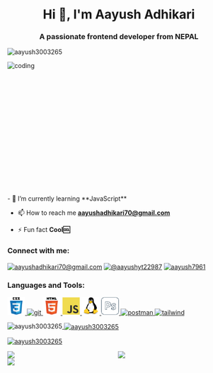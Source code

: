 <h1 align="center">Hi 👋, I'm Aayush Adhikari</h1>
<h3 align="center">A passionate frontend developer from NEPAL</h3>

<p align="left"> <img src="https://komarev.com/ghpvc/?username=aayush3003265&label=Profile%20views&color=0e75b6&style=flat" alt="aayush3003265" /> </p>
<img align="right" alt="coding" width="600" height = "300"src="https://user-images.githubusercontent.com/74038190/213910845-af37a709-8995-40d6-be59-724526e3c3d7.gif">
- 🌱 I’m currently learning **JavaScript**

- 📫 How to reach me **aayushadhikari70@gmail.com**

- ⚡ Fun fact **Cool🆒**

<h3 align="left">Connect with me:</h3>
<p align="left">
<a href="https://fb.com/aayushadhikari70@gmail.com" target="blank"><img align="center" src="https://raw.githubusercontent.com/rahuldkjain/github-profile-readme-generator/master/src/images/icons/Social/facebook.svg" alt="aayushadhikari70@gmail.com" height="30" width="40" /></a>
<a href="https://www.youtube.com/c/@aayushyt22987" target="blank"><img align="center" src="https://raw.githubusercontent.com/rahuldkjain/github-profile-readme-generator/master/src/images/icons/Social/youtube.svg" alt="@aayushyt22987" height="30" width="40" /></a>
<a href="https://discord.gg/aayush7961" target="blank"><img align="center" src="https://raw.githubusercontent.com/rahuldkjain/github-profile-readme-generator/master/src/images/icons/Social/discord.svg" alt="aayush7961" height="30" width="40" /></a>
</p>

<h3 align="left">Languages and Tools:</h3>
<p align="left"> <a href="https://www.w3schools.com/css/" target="_blank" rel="noreferrer"> 
<img src="https://raw.githubusercontent.com/devicons/devicon/master/icons/css3/css3-original-wordmark.svg" alt="css3" width="40" height="40"/> </a> <a href="https://git-scm.com/" target="_blank" rel="noreferrer"> 
<img src="https://www.vectorlogo.zone/logos/git-scm/git-scm-icon.svg" alt="git" width="40" height="40"/> </a> <a href="https://www.w3.org/html/" target="_blank" rel="noreferrer"> 
<img src="https://raw.githubusercontent.com/devicons/devicon/master/icons/html5/html5-original-wordmark.svg" alt="html5" width="40" height="40"/> </a> <a href="https://developer.mozilla.org/en-US/docs/Web/JavaScript" target="_blank" rel="noreferrer"> 
<img src="https://raw.githubusercontent.com/devicons/devicon/master/icons/javascript/javascript-original.svg" alt="javascript" width="40" height="40"/> </a> <a href="https://www.linux.org/" target="_blank" rel="noreferrer"> 
<img src="https://raw.githubusercontent.com/devicons/devicon/master/icons/linux/linux-original.svg" alt="linux" width="40" height="40"/> </a> <a href="https://www.photoshop.com/en" target="_blank" rel="noreferrer"> <img src="https://raw.githubusercontent.com/devicons/devicon/master/icons/photoshop/photoshop-line.svg" alt="photoshop" width="40" height="40"/> </a> <a href="https://postman.com" target="_blank" rel="noreferrer"> 
<img src="https://www.vectorlogo.zone/logos/getpostman/getpostman-icon.svg" alt="postman" width="40" height="40"/> </a> <a href="https://tailwindcss.com/" target="_blank" rel="noreferrer"> <img src="https://www.vectorlogo.zone/logos/tailwindcss/tailwindcss-icon.svg" alt="tailwind" width="40" height="40"/> </a> <a href="https://unrealengine.com/" target="_blank" rel="noreferrer"> 


<p><img align="left" src="https://github-readme-stats.vercel.app/api/top-langs?username=aayush3003265&show_icons=true&locale=en&layout=compact" alt="aayush3003265" /></p>

<p>&nbsp;<img align="center" src="https://github-readme-stats.vercel.app/api?username=aayush3003265&show_icons=true&locale=en" alt="aayush3003265" /></p>

<p><img align="center" src="https://github-readme-streak-stats.herokuapp.com/?user=aayush3003265&" alt="aayush3003265" /></p>
<img src= "https://user-images.githubusercontent.com/74038190/216318921-21620ac8-e31f-42b0-b7dd-80ee2f424c2f.png" align="left" width="250">
<img src= "https://user-images.githubusercontent.com/74038190/227779362-cacda485-cab4-4e28-8a27-a4d2a918a7ac.gif" align="left" width="250">
<img src= "https://user-images.githubusercontent.com/74038190/212284100-561aa473-3905-4a80-b561-0d28506553ee.gif" align="left" width="1300">
